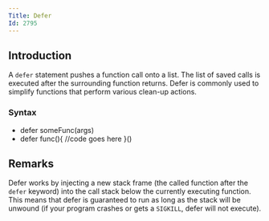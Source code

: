 ```yaml
---
Title: Defer
Id: 2795
---
```

## Introduction
A `defer` statement pushes a function call onto a list. The list of saved calls is executed after the surrounding function returns. Defer is commonly used to simplify functions that perform various clean-up actions.

### Syntax
- defer someFunc(args)
- defer func(){
    //code goes here
  }()

## Remarks
Defer works by injecting a new stack frame (the called function after the `defer` keyword) into the call stack below the currently executing function. This means that defer is guaranteed to run as long as the stack will be unwound (if your program crashes or gets a `SIGKILL`, defer will not execute).
